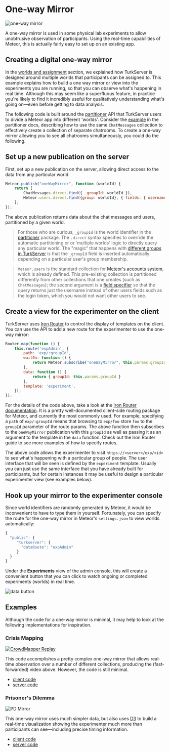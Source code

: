 # One-way Mirror

![one-way mirror](http://www.todayifoundout.com/wp-content/uploads/2010/05/one-way-mirror.jpg)

A one-way mirror is used in some physical lab experiments to allow 
unobtrusive observation of participants. Using the real-time capabilities of 
Meteor, this is actually fairly easy to set up on an existing app.  

## Creating a digital one-way mirror

In the [worlds and assignment](world-assignment) section, we explained how
TurkServer is designed around multiple worlds that participants can be assigned
to. This example explains how to build a one way mirror or view into the
experiments you are running, so that you can observe what's happening in real
time. Although this may seem like a superfluous feature, in practice you're 
likely to find it incredibly useful for qualitatively understanding what's going 
on—even before getting to data analysis.

The following code is built around the [partitioner][partitioner] API that 
TurkServer users to divide a Meteor app into different 'worlds'. Consider the
 [example][chat-example] in the partitioner docs, describing how to use the 
 same `ChatMessages` collection to effectively create a collection of 
 separate chatrooms. To create a one-way mirror allowing you to see all 
 chatrooms simultaneously, you could do the following.   

[partitioner]: https://github.com/mizzao/meteor-partitioner
[chat-example]: https://github.com/mizzao/meteor-partitioner#examples

## Set up a new publication on the server

First, set up a new publication on the server, allowing direct access to the 
data from any particular world.  

```js
Meteor.publish("oneWayMirror", function (worldId) {
    return [
        ChatMessages.direct.find({ _groupId: worldId }),
        Meteor.users.direct.find({group: worldId}, { fields: { username: 1 } })
    ];
});
```

The above publication returns data about the chat messages and users, 
partitioned by a given world. 

> For those who are curious, `_groupId` is the world identifier in the
[partitioner][partitioner] package. The `.direct` syntax specifies to override
the automatic partitioning or or 'multiple worlds' logic to directly query any
particular world. The "magic" that happens with [different groups in
TurkServer](world-assignment) is that the `_groupId` field is inserted
automatically depending on a particular user's group membership.
 
> `Meteor.users` is the standard collection for [Meteor's accounts
system][meteor-accounts], which is already defined. This 
pre-existing collection is partitioned differently from other collections
that one creates (such as `ChatMessages`); the second argument is a [field 
specifier][field-specifier] so that the query returns just the username instead
 of other users fields such as the login token, which you would not want other
 users to see.

[meteor-accounts]: http://guide.meteor.com/accounts.html
[field-specifier]: http://docs.meteor.com/#/full/fieldspecifiers 
   
## Create a view for the experimenter on the client 

TurkServer uses [Iron Router][iron-router] to control the display of 
templates on the client. You can use the API to add a new route for the 
experimenter to use the one-way mirror:

[iron-router]: http://iron-meteor.github.io/iron-router/

```js
Router.map(function () {
    this.route('expAdmin', {
        path: 'exp/:groupId',
        waitOn: function () {
            return Meteor.subscribe("oneWayMirror", this.params.groupId);
        },
        data: function () {
            return { groupId: this.params.groupId }
        },
        template: 'experiment',
    });
});
```

For the details of the code above, take a look at the [Iron Router
documentation][iron-router]. It is a pretty well-documented client-side routing
package for Meteor, and currently the most commonly used. For example,
specifying a `path` of `exp/:groupId` means that browsing to `exp/foo` store
`foo` to the `groupId` parameter of the route params. The above function then
subscribes to the `oneWayMirror` publication with this `groupId` as well as
passing it as an argument to the template in the `data` function. Check out the
Iron Router guide to see more examples of how to specify routes.

The above code allows the experimenter to visit `https://<server>/exp/<id>` to
see what's happening with a particular group of people. The user interface that
will be seen is defined by the `experiment` template. Usually you can just use
the same interface that you have already built for participants, but for certain
instances it may be useful to design a particular experimenter view (see
examples below).  

## Hook up your mirror to the experimenter console

Since world identifiers are randomly generated by Meteor, it would be 
inconvenient to have to type them in yourself. Fortunately, you can specify 
the route for the one-way mirror in Meteor's `settings.json` to view worlds 
automatically:

```js
{
  "public": {
     "turkserver": { 
       "dataRoute": "expAdmin"
     }
  }
}
```

Under the **Experiments** view of the admin console, this will create a 
convenient button that you can click to watch ongoing or completed
experiments (worlds) in real time.

![data button](../_static/experiments4.png)

## Examples

Although the code for a one-way mirror is minimal, it may help to look at the
 following implementations for inspiration.
 
### Crisis Mapping

[![CrowdMapper Replay](http://share.gifyoutube.com/mLnMWR.gif)][cm-paper]

This code accomplishes a pretty complex one-way mirror that allows real-time 
observation over a number of different collections, producing the 
(fast-forwarded) video above. However, the code is still minimal. 

- [client code][cm-client]
- [server code][cm-server]

[cm-paper]: http://journals.plos.org/plosone/article?id=10.1371/journal.pone.0153048 
[cm-client]: https://github.com/TurkServer/CrowdMapper/blob/master/client/admin.coffee
[cm-server]: https://github.com/TurkServer/CrowdMapper/blob/master/server/server.coffee#L38

### Prisoner's Dilemma

![PD Mirror](../_static/design/pd-mirror.png)

This one-way mirror uses much simpler data, but also uses [D3][d3] to build 
a real-time visualization showing the experimenter much more than 
participants can see—including precise timing information. 

- [client code][pd-client]
- [server code][pd-server]

[d3]: https://d3js.org/ 
[pd-client]: https://github.com/TurkServer/long-run-cooperation/blob/master/client/admin/exp_admin.js
[pd-server]: https://github.com/TurkServer/long-run-cooperation/blob/master/server/admin.js
